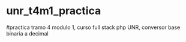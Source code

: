 # unr_t4m1_practica
#practica tramo 4 modulo 1, curso full stack php UNR, conversor base binaria a decimal
